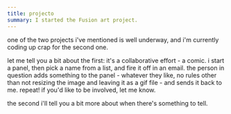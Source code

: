 ```yaml
---
title: projecto
summary: I started the Fusion art project.
---
```


one of the two projects i've mentioned is well underway, and i'm currently coding up crap for the second one.

let me tell you a bit about the first: it's a collaborative effort - a comic. i start a panel, then pick a name from a list, and fire it off in an email. the person in question adds something to the panel - whatever they like, no rules other than not resizing the image and leaving it as a gif file - and sends it back to me. repeat! if you'd like to be involved, let me know.

the second i'll tell you a bit more about when there's something to tell.